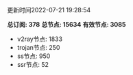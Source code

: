 更新时间2022-07-21 19:28:54

**总订阅: 378**
**总节点: 15634**
**有效节点: 3085**
- v2ray节点: 1833
- trojan节点: 250
- ss节点: 950
- ssr节点: 52
